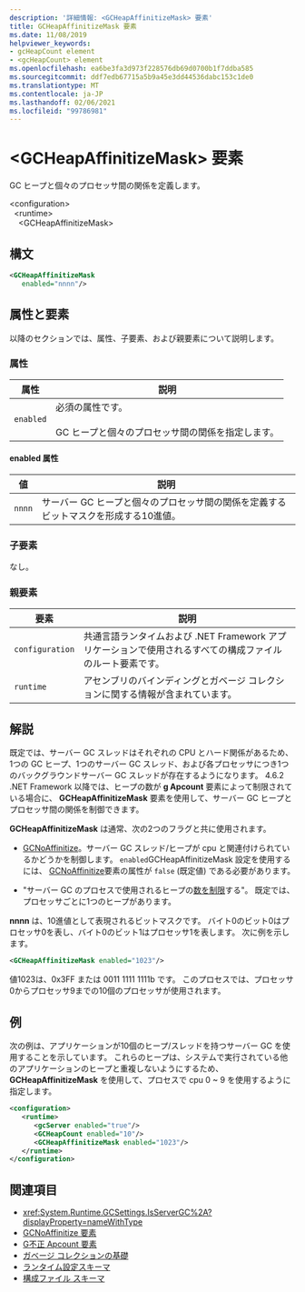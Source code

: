 ```yaml
---
description: '詳細情報: <GCHeapAffinitizeMask> 要素'
title: GCHeapAffinitizeMask 要素
ms.date: 11/08/2019
helpviewer_keywords:
- gcHeapCount element
- <gcHeapCount> element
ms.openlocfilehash: ea6be3fa3d973f228576db69d0700b1f7ddba585
ms.sourcegitcommit: ddf7edb67715a5b9a45e3dd44536dabc153c1de0
ms.translationtype: MT
ms.contentlocale: ja-JP
ms.lasthandoff: 02/06/2021
ms.locfileid: "99786981"
---
```

# <a name="gcheapaffinitizemask-element"></a>\<GCHeapAffinitizeMask> 要素

GC ヒープと個々のプロセッサ間の関係を定義します。

\<configuration>\
&nbsp;&nbsp;\<runtime>\
&nbsp;&nbsp;&nbsp;&nbsp;\<GCHeapAffinitizeMask>

## <a name="syntax"></a>構文

```xml
<GCHeapAffinitizeMask
   enabled="nnnn"/>
```

## <a name="attributes-and-elements"></a>属性と要素

以降のセクションでは、属性、子要素、および親要素について説明します。

### <a name="attributes"></a>属性

|属性|説明|
|---------------|-----------------|
|`enabled`|必須の属性です。<br /><br />GC ヒープと個々のプロセッサ間の関係を指定します。 |

#### <a name="enabled-attribute"></a>enabled 属性

|値|説明|
|-----------|-----------------|
|`nnnn`|サーバー GC ヒープと個々のプロセッサ間の関係を定義するビットマスクを形成する10進値。 |

### <a name="child-elements"></a>子要素

なし。

### <a name="parent-elements"></a>親要素

|要素|説明|
|-------------|-----------------|
|`configuration`|共通言語ランタイムおよび .NET Framework アプリケーションで使用されるすべての構成ファイルのルート要素です。|
|`runtime`|アセンブリのバインディングとガベージ コレクションに関する情報が含まれています。|

## <a name="remarks"></a>解説

既定では、サーバー GC スレッドはそれぞれの CPU とハード関係があるため、1つの GC ヒープ、1つのサーバー GC スレッド、および各プロセッサにつき1つのバックグラウンドサーバー GC スレッドが存在するようになります。 4.6.2 .NET Framework 以降では、ヒープの数が **g Apcount** 要素によって制限されている場合に、 **GCHeapAffinitizeMask** 要素を使用して、サーバー GC ヒープとプロセッサ間の関係を制御できます。

**GCHeapAffinitizeMask** は通常、次の2つのフラグと共に使用されます。

- [GCNoAffinitize](gcnoaffinitize-element.md)。サーバー GC スレッド/ヒープが cpu と関連付けられているかどうかを制御します。 `enabled`GCHeapAffinitizeMask 設定を使用するには、 [GCNoAffinitize](gcnoaffinitize-element.md)要素の属性が `false` (既定値) である必要があります。

- "サーバー GC のプロセスで使用されるヒープの[数を制限](gcheapcount-element.md)する"。 既定では、プロセッサごとに1つのヒープがあります。

**nnnn** は、10進値として表現されるビットマスクです。 バイト0のビット0はプロセッサ0を表し、バイト0のビット1はプロセッサ1を表します。 次に例を示します。

```xml
<GCHeapAffinitizeMask enabled="1023"/>
```

値1023は、0x3FF または 0011 1111 1111b です。 このプロセスでは、プロセッサ0からプロセッサ9までの10個のプロセッサが使用されます。

## <a name="example"></a>例

次の例は、アプリケーションが10個のヒープ/スレッドを持つサーバー GC を使用することを示しています。 これらのヒープは、システムで実行されている他のアプリケーションのヒープと重複しないようにするため、 **GCHeapAffinitizeMask** を使用して、プロセスで cpu 0 ~ 9 を使用するように指定します。

```xml
<configuration>
   <runtime>
      <gcServer enabled="true"/>
      <GCHeapCount enabled="10"/>
      <GCHeapAffinitizeMask enabled="1023"/>
   </runtime>
</configuration>
```

## <a name="see-also"></a>関連項目

- <xref:System.Runtime.GCSettings.IsServerGC%2A?displayProperty=nameWithType>
- [GCNoAffinitize 要素](gcnoaffinitize-element.md)
- [G不正 Apcount 要素](gcheapcount-element.md)
- [ガベージ コレクションの基礎](../../../../standard/garbage-collection/fundamentals.md)
- [ランタイム設定スキーマ](index.md)
- [構成ファイル スキーマ](../index.md)

